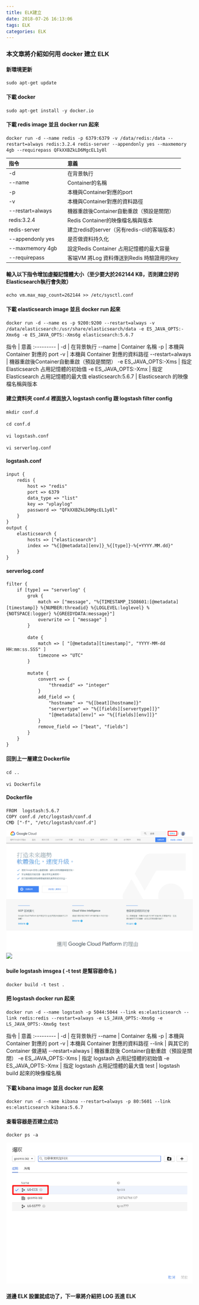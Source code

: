 ```yaml
---
title: ELK建立
date: 2018-07-26 16:13:06
tags: ELK
categories: ELK
---
```


### 本文章將介紹如何用 docker 建立 ELK

<!-- more -->

#### 新環境更新

```
sudo apt-get update
```

#### 下載 docker

```
sudo apt-get install -y docker.io
```

#### 下載 redis image 並且 docker run 起來 

```
docker run -d --name redis -p 6379:6379 -v /data/redis:/data --restart=always redis:3.2.4 redis-server --appendonly yes --maxmemory 4gb --requirepass QFkXXBZkLD6MgcEL1y8l
```

指令                 |   | 意義
:------------------- | ---- | :----
-d	                 |   | 在背景執行
--name	             |   | Container的名稱
-p	                 |   | 本機與Container對應的port
-v	                 |   | 本機與Container對應的資料路徑
--restart=always     |   |	機器重啟後Container自動重啟（預設是關閉）
redis:3.2.4	         |   | Redis Container的映像檔名稱與版本
redis-server         |   | 建立redis的server（另有redis-cli的客端版本）
--appendonly yes     |   | 是否做資料持久化
--maxmemory 4gb	     |   | 設定Redis Container 占用記憶體的最大容量
--requirepass        |   | 客端VM 將Log 資料傳送到Redis 時驗證用的key

#### 輸入以下指令增加虛擬記憶體大小（至少要大於262144 KB，否則建立好的Elasticsearch執行會失敗）

```
echo vm.max_map_count=262144 >> /etc/sysctl.conf
```

#### 下載 elasticsearch image 並且 docker run 起來

```
docker run -d --name es -p 9200:9200 --restart=always -v /data/elasticsearch:/usr/share/elasticsearch/data -e ES_JAVA_OPTS:-Xmx6g -e ES_JAVA_OPTS:-Xms6g elasticsearch:5.6.7
```

指令       | 意義
:---------           |
-d	                 | 在背景執行
--name               | Container 名稱
-p	                 | 本機與 Container 對應的 port
-v	                 | 本機與 Container 對應的資料路徑
--restart=always     | 機器重啟後Container自動重啟（預設是關閉）
-e ES_JAVA_OPTS:-Xms | 指定Elasticsearch 占用記憶體的初始值
-e ES_JAVA_OPTS:-Xmx | 指定Elasticsearch 占用記憶體的最大值
elasticsearch:5.6.7  | Elasticsearch 的映像檔名稱與版本

#### 建立資料夾 conf.d 裡面放入 logstash config 跟 logstash filter config

```
mkdir conf.d

cd conf.d

vi logstash.conf

vi serverlog.conf
```

#### logstash.conf

```
input {
    redis {
        host => "redis"
        port => 6379
        data_type => "list"
        key => "vplaylog"
        password => "QFkXXBZkLD6MgcEL1y8l"
    }
}
output {
    elasticsearch {
        hosts => ["elasticsearch"]
        index => "%{[@metadata][env]}_%{[type]}-%{+YYYY.MM.dd}"
    }
}
```

#### serverlog.conf

```
filter {
    if [type] == "serverlog" {
        grok {
            match => ["message", "%{TIMESTAMP_ISO8601:[@metadata][timestamp]} %{NUMBER:threadid} %{LOGLEVEL:loglevel} %{NOTSPACE:logger} %{GREEDYDATA:message}"]
            overwrite => [ "message" ]
        }

        date {
            match => [ "[@metadata][timestamp]", "YYYY-MM-dd HH:mm:ss.SSS" ]
            timezone => "UTC"
        }

        mutate {
            convert => {
                "threadid" => "integer"
            }
            add_field => { 
                "hostname" => "%{[beat][hostname]}"
                "servertype" => "%{[fields][servertype]]}"
                "[@metadata][env]" => "%{[fields][env]]}"
            }
            remove_field => ["beat", "fields"]
        }
    }
}
```

#### 回到上一層建立 Dockerfile 

```
cd ..

vi Dockerfile
```

#### Dockerfile

```
FROM  logstash:5.6.7
COPY conf.d /etc/logstash/conf.d
CMD ["-f", "/etc/logstash/conf.d"]

```

![ ](images/1.png)
![ ](images/2.png)

#### buile logstash imsgea ( -t test 是幫容器命名 )

```
docker build -t test . 
```

#### 把 logstash docker run 起來

```
docker run -d --name logstash -p 5044:5044 --link es:elasticsearch --link redis:redis --restart=always -e LS_JAVA_OPTS:-Xms6g -e LS_JAVA_OPTS:-Xmx6g test
```

指令       | 意義
:---------           |
-d	                 | 在背景執行
--name               | Container 名稱
-p	                 | 本機與 Container 對應的 port
-v	                 | 本機與 Container 對應的資料路徑
--link	             | 與其它的 Container 做連結
--restart=always     | 機器重啟後 Container自動重啟（預設是關閉）
-e ES_JAVA_OPTS:-Xms | 指定 logstash 占用記憶體的初始值
-e ES_JAVA_OPTS:-Xmx | 指定 logstash 占用記憶體的最大值
test                 | logstash build 起來的映像檔名稱

#### 下載 kibana image 並且 docker run 起來

```
docker run -d --name kibana --restart=always -p 80:5601 --link es:elasticsearch kibana:5.6.7
```

#### 查看容器是否建立成功

```
docker ps -a
```

![ ](images/3.png)

#### 道邊 ELK 設置就成功了，下一章將介紹把 LOG 丟進 ELK